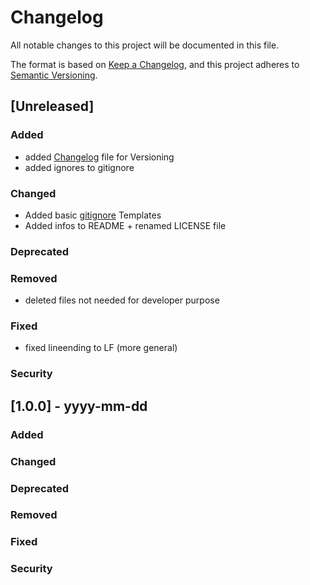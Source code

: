 # Changelog
All notable changes to this project will be documented in this file.

The format is based on [Keep a Changelog](https://keepachangelog.com/en/1.0.0/),
and this project adheres to [Semantic Versioning](https://semver.org/spec/v2.0.0.html).

## [Unreleased]
### Added
- added [Changelog](CHANGELOG.md) file for Versioning
- added ignores to gitignore

### Changed
- Added basic [gitignore](.gitignore) Templates
- Added infos to README + renamed LICENSE file

### Deprecated

### Removed
- deleted files not needed for developer purpose  

### Fixed
- fixed lineending to LF (more general)

### Security

## [1.0.0] - yyyy-mm-dd
### Added

### Changed

### Deprecated

### Removed

### Fixed

### Security